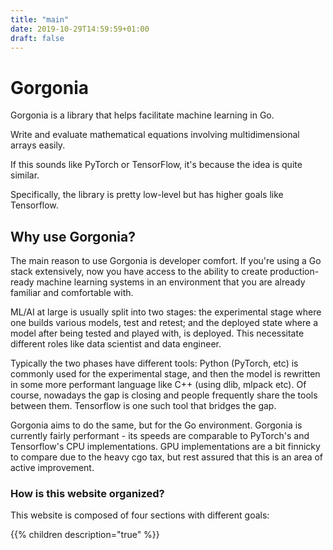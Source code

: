```yaml
---
title: "main"
date: 2019-10-29T14:59:59+01:00
draft: false
---
```


# Gorgonia

Gorgonia is a library that helps facilitate machine learning in Go.

Write and evaluate mathematical equations involving multidimensional arrays easily.

If this sounds like PyTorch or TensorFlow, it's because the idea is quite similar.

Specifically, the library is pretty low-level but has higher goals like Tensorflow.


## Why use Gorgonia?

The main reason to use Gorgonia is developer comfort. If you're using a Go stack extensively, now you have access to the ability to create production-ready machine learning systems in an environment that you are already familiar and comfortable with.

ML/AI at large is usually split into two stages: the experimental stage where one builds various models, test and retest; and the deployed state where a model after being tested and played with, is deployed. This necessitate different roles like data scientist and data engineer.

Typically the two phases have different tools: Python (PyTorch, etc) is commonly used for the experimental stage, and then the model is rewritten in some more performant language like C++ (using dlib, mlpack etc). Of course, nowadays the gap is closing and people frequently share the tools between them. Tensorflow is one such tool that bridges the gap.

Gorgonia aims to do the same, but for the Go environment. Gorgonia is currently fairly performant - its speeds are comparable to PyTorch's and Tensorflow's CPU implementations. GPU implementations are a bit finnicky to compare due to the heavy cgo tax, but rest assured that this is an area of active improvement.


### How is this website organized?

This website is composed of four sections with different goals:

{{% children description="true" %}}
